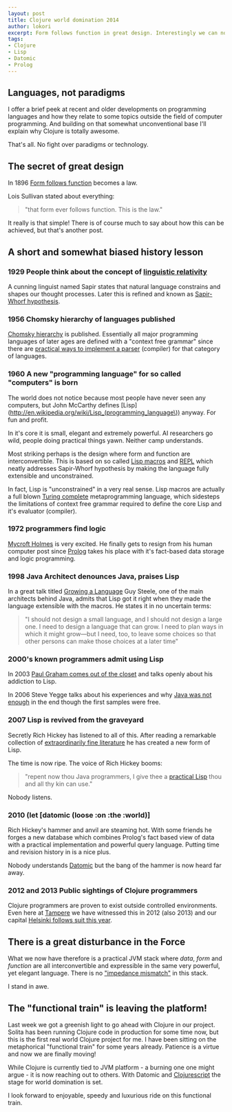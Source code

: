 ```yaml
---
layout: post
title: Clojure world domination 2014
author: lokori
excerpt: Form follows function in great design. Interestingly we can now eliminate annoying barriers between data, form and function. The Clojure train is accelerating!
tags: 
- Clojure
- Lisp
- Datomic
- Prolog
---
```

<p></p>

## Languages, not paradigms

I offer a brief peek at recent and older developments on programming languages and how they relate to some topics outside 
the field of computer programming. And building on that somewhat unconventional base I'll explain why Clojure is totally
awesome.

That's all. No fight over paradigms or technology.


## The secret of great design
  
In 1896 [Form follows function](http://en.wikipedia.org/wiki/Form_follows_function) becomes a law.
     
Lois Sullivan stated about everything: 
>"that form ever follows function. This is the law."

It really is that simple! There is of course much to say about how this can be achieved, but that's another post.

## A short and somewhat biased history lesson
     
### 1929 People think about the concept of [linguistic relativity](http://en.wikipedia.org/wiki/Linguistic_relativity)
     
A cunning linguist named Sapir states that natural language constrains and shapes our thought processes. 
Later this is refined and known as [Sapir-Whorf hypothesis](http://plato.stanford.edu/entries/relativism/supplement2.html). 
		
### 1956 Chomsky hierarchy of languages published

[Chomsky hierarchy](http://en.wikipedia.org/wiki/Chomsky_hierarchy) is published. Essentially all major programming languages of
later ages are defined with a "context free grammar" since there are [practical ways to implement a parser](http://www.antlr.org/about.html)
(compiler) for that category of languages.

### 1960 A new "programming language" for so called "computers" is born
      
The world does not notice because most people have never seen any computers, but
John McCarthy defines [Lisp](http://en.wikipedia.org/wiki/Lisp_(programming_language\)) anyway. For fun and profit.
      
In it's core it is small, elegant and extremely powerful. AI researchers go wild,
people doing practical things yawn. Neither camp understands.
      
Most striking perhaps is the design where form and function are interconvertible. This is based on 
so called [Lisp macros](http://stackoverflow.com/questions/267862/what-makes-lisp-macros-so-special) and 
[REPL](http://en.wikipedia.org/wiki/Read%E2%80%93eval%E2%80%93print_loop) which neatly addresses 
Sapir-Whorf hypothesis by making the language fully extensible and unconstrained.

In fact, Lisp is "unconstrained" in a very real sense. Lisp macros are actually a full blown 
[Turing complete](http://en.wikipedia.org/wiki/Turing_completeness) metaprogramming language, which sidesteps 
the limitations of context free grammar required to define the core Lisp and it's evaluator (compiler).


### 1972 programmers find logic

[Mycroft Holmes](http://en.wikipedia.org/wiki/Mycroft_Holmes) is very excited. He finally gets to resign from 
his human computer post since [Prolog](http://en.wikipedia.org/wiki/Prolog) takes his place with it's fact-based data storage and logic programming.
      
### 1998 Java Architect denounces Java, praises Lisp

In a great talk titled [Growing a Language](http://cs.au.dk/~hosc/local/HOSC-12-3-pp221-236.pdf) Guy Steele,
one of the main architects behind Java, admits that Lisp got it right when they made the language
extensible with the macros. He states it in no uncertain terms:

>"I should not design a small language, and I should not design a
large one. I need to design a language that can grow. I need to plan ways in which it might
grow—but I need, too, to leave some choices so that other persons can make those choices
at a later time"


### 2000's known programmers admit using Lisp 

In 2003 [Paul Graham comes out of the closet](http://www.paulgraham.com/avg.html) and talks openly about his addiction to Lisp.

In 2006 Steve Yegge talks about his experiences and why [Java was not enough](http://steve-yegge.blogspot.fi/2006/03/execution-in-kingdom-of-nouns.html)
in the end though the first samples were free.

### 2007 Lisp is revived from the graveyard

Secretly Rich Hickey has listened to all of this. After reading a remarkable collection of 
[extraordinarily fine literature](http://www.amazon.com/Clojure-Bookshelf/lm/R3LG3ZBZS4GCTH) he has created a new 
form of Lisp.

The time is now ripe. The voice of Rich Hickey booms: 
>"repent now thou Java programmers, I give thee a [practical Lisp](http://clojure.org/) thou and all thy kin can use."
	  
Nobody listens.
	  
### 2010 (let \[datomic (loose :on :the :world)\]
      
Rich Hickey's hammer and anvil are steaming hot. With some friends he forges a new database which combines
Prolog's fact based view of data with a practical implementation and powerful query language. 
Putting time and revision history in is a nice plus.

Nobody understands [Datomic](http://www.datomic.com/) but the bang of the hammer is now heard far away.

### 2012 and 2013 Public sightings of Clojure programmers

Clojure programmers are proven to exist outside controlled environments. Even here at [Tampere](http://www.clojutre.org) we
have witnessed this in 2012 (also 2013) and our capital [Helsinki follows suit this year](http://reaktordevday.fi/2013/#speakers).

## There is a great disturbance in the Force

What we now have therefore is a practical JVM stack where *data*, *form* and *function* are all interconvertible
and expressible in the same very powerful, yet elegant language. There is no ["impedance mismatch"](http://en.wikipedia.org/wiki/Object-relational_impedance_mismatch) 
in this stack.

I stand in awe.

## The "functional train" is leaving the platform!

Last week we got a greenish light to go ahead with Clojure in our project. Solita has been running Clojure
code in production for some time now, but this is the first real world Clojure project for me. I have been 
sitting on the metaphorical "functional train" for some years already. Patience is a virtue and 
now we are finally moving! 

While Clojure is currently tied to JVM platform - a burning one one might argue - it is now
reaching out to others. With Datomic and [Clojurescript](https://github.com/clojure/clojurescript) the
stage for world domination is set.

I look forward to enjoyable, speedy and luxurious ride on this functional train.  

